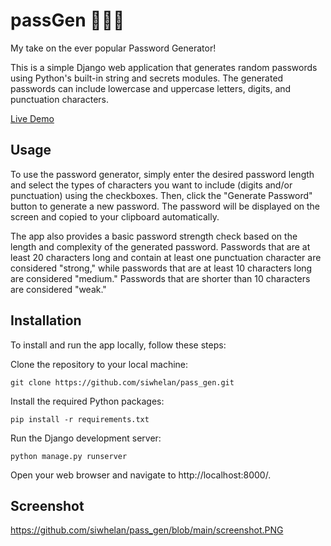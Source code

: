 # passGen 🔑🎲🚀

My take on the ever popular Password Generator!

This is a simple Django web application that generates random passwords using Python's built-in string and secrets modules. The generated passwords can include lowercase and uppercase letters, digits, and punctuation characters.

[Live Demo](https://pass-gen-mocha.vercel.app/)

## Usage

To use the password generator, simply enter the desired password length and select the types of characters you want to include (digits and/or punctuation) using the checkboxes. Then, click the "Generate Password" button to generate a new password. The password will be displayed on the screen and copied to your clipboard automatically.

The app also provides a basic password strength check based on the length and complexity of the generated password. Passwords that are at least 20 characters long and contain at least one punctuation character are considered "strong," while passwords that are at least 10 characters long are considered "medium." Passwords that are shorter than 10 characters are considered "weak."

## Installation

To install and run the app locally, follow these steps:

Clone the repository to your local machine:


```git clone https://github.com/siwhelan/pass_gen.git```

Install the required Python packages:

```pip install -r requirements.txt```

Run the Django development server:

```python manage.py runserver```

Open your web browser and navigate to http://localhost:8000/.

## Screenshot

https://github.com/siwhelan/pass_gen/blob/main/screenshot.PNG

